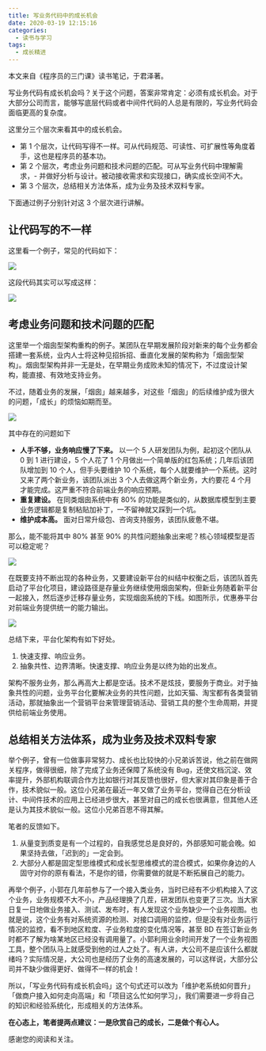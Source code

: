 ```yaml
---
title: 写业务代码中的成长机会
date: 2020-03-19 12:15:16
categories:
  - 读书与学习
tags:
  - 成长精进
---
```


本文来自《程序员的三门课》读书笔记，于君泽著。

写业务代码有成长机会吗？关于这个问题，答案非常肯定：必须有成长机会。对于大部分公司而言，能够写底层代码或者中间件代码的人总是有限的，写业务代码会面临更高的复杂度。

<!-- more -->

这里分三个层次来看其中的成长机会。

- 第 1 个层次，让代码写得不一样。可从代码规范、可读性、可扩展性等角度着手，这也是程序员的基本功。
- 第 2 个层次，考虑业务问题和技术问题的匹配。可从写业务代码中理解需求，- 并做好分析与设计。被动接收需求和实现接口，确实成长空间不大。
- 第 3 个层次，总结相关方法体系，成为业务及技术双料专家。

下面通过例子分别针对这 3 个层次进行讲解。

## 让代码写的不一样

这里看一个例子，常见的代码如下：

![](https://myimgcloud.oss-cn-hangzhou.aliyuncs.com/202003/yewu-code/1.png)

这段代码其实可以写成这样：

![](https://myimgcloud.oss-cn-hangzhou.aliyuncs.com/202003/yewu-code/2.png)

## 考虑业务问题和技术问题的匹配

这里举一个烟囱型架构重构的例子。某团队在早期发展阶段对新来的每个业务都会搭建一套系统，业内人士将这种见招拆招、垂直化发展的架构称为「烟囱型架构」。烟囱型架构并非一无是处，在早期业务成败未知的情况下，不过度设计架构，能直接、有效地支持业务。

不过，随着业务的发展，「烟囱」越来越多，对这些「烟囱」的后续维护成为很大的问题，「成长」的烦恼如期而至。

![](https://myimgcloud.oss-cn-hangzhou.aliyuncs.com/202003/yewu-code/3.png)

其中存在的问题如下

- **人手不够，业务响应慢了下来。** 以一个 5 人研发团队为例，起初这个团队从 0 到 1 进行建设，5 个人花了 1 个月做出一个简单版的红包系统；几年后该团队增加到 10 个人，但手头要维护 10 个系统，每个人就要维护一个系统。这时又来了两个新业务，该团队派出 3 个人去做这两个新业务，大约要花 4 个月才能完成。这严重不符合前端业务的响应预期。
- **重复建设。** 在同类烟囱系统中有 80% 的功能是类似的，从数据库模型到主要业务逻辑都是复制粘贴加补丁，一不留神就又踩到一个坑。
- **维护成本高。** 面对日常升级包、咨询支持服务，该团队疲惫不堪。

那么，能不能将其中 80% 甚至 90% 的共性问题抽象出来呢？核心领域模型是否可以稳定呢？

![](https://myimgcloud.oss-cn-hangzhou.aliyuncs.com/202003/yewu-code/4.png)

在既要支持不断出现的各种业务，又要建设新平台的纠结中权衡之后，该团队首先启动了平台化项目，建设路径是存量业务继续使用烟囱架构，但新业务随着新平台一起接入，然后逐步迁移存量业务，实现烟囱系统的下线。如图所示，优惠券平台对前端业务提供统一的能力输出。

![](https://myimgcloud.oss-cn-hangzhou.aliyuncs.com/202003/yewu-code/5.png)

总结下来，平台化架构有如下好处。

1. 快速支撑、响应业务。
2. 抽象共性、边界清晰。快速支撑、响应业务是以终为始的出发点。

架构不服务业务，那么再高大上都是空话。技术不是炫技，要服务于商业。对于抽象共性的问题，业务平台化要解决业务的共性问题，比如天猫、淘宝都有各类营销活动，那就抽象出一个营销平台来管理营销活动、营销工具的整个生命周期，并提供给前端业务使用。

## 总结相关方法体系，成为业务及技术双料专家

举个例子，曾有一位做事非常努力、成长也比较快的小兄弟诉苦说，他之前在做网关程序，做得很细，除了完成了业务还保障了系统没有 Bug，还使文档沉淀、效率提升，外部机构联调合作方比如银行对其反馈也很好，但大家对其印象是善于合作，技术貌似一般。这位小兄弟在最近一年又做了业务平台，觉得自己在分析设计、中间件技术的应用上已经进步很大，甚至对自己的成长也很满意，但其他人还是认为其技术貌似一般。这位小兄弟百思不得其解。

笔者的反馈如下。

1. 从量变到质变是有一个过程的，自我感觉总是良好的，外部感知可能会晚。如果坚持去做，「迟到的」一定会到。
2. 大部分人都是固定型思维模式和成长型思维模式的混合模式，如果你身边的人固守对你的原有看法，不是你的错，你需要做的就是不断拓展自己的能力。

再举个例子，小郭在几年前参与了一个接入类业务，当时已经有不少机构接入了这个业务，业务规模不大不小，产品经理换了几茬，研发团队也变更了三次。当大家日复一日地做业务接入、测试、发布时，有人发现这个业务缺少一个业务视图。也就是说，这个业务有对系统资源的检测、对接口调用的监控，但是没有对业务运行情况的监控，看不到地区粒度、子业务粒度的变化情况等，甚至 BD 在签订新业务时都不了解为啥某地区已经没有调用量了。小郭利用业余时间开发了一个业务视图工具，整个团队马上就感受到他的过人之处了。有人讲，大公司不是应该什么都就绪吗？实际情况是，大公司也是经历了业务的高速发展的，可以这样说，大部分公司并不缺少做得更好、做得不一样的机会！

所以，「写业务代码有成长机会吗」这个句式还可以改为「维护老系统如何晋升」「做商户接入如何走向高端」和「项目这么忙如何学习」，我们需要进一步将自己的知识和经验系统化，形成相关的方法体系。

**在心态上，笔者提两点建议：一是欣赏自己的成长，二是做个有心人。**

感谢您的阅读和关注。
